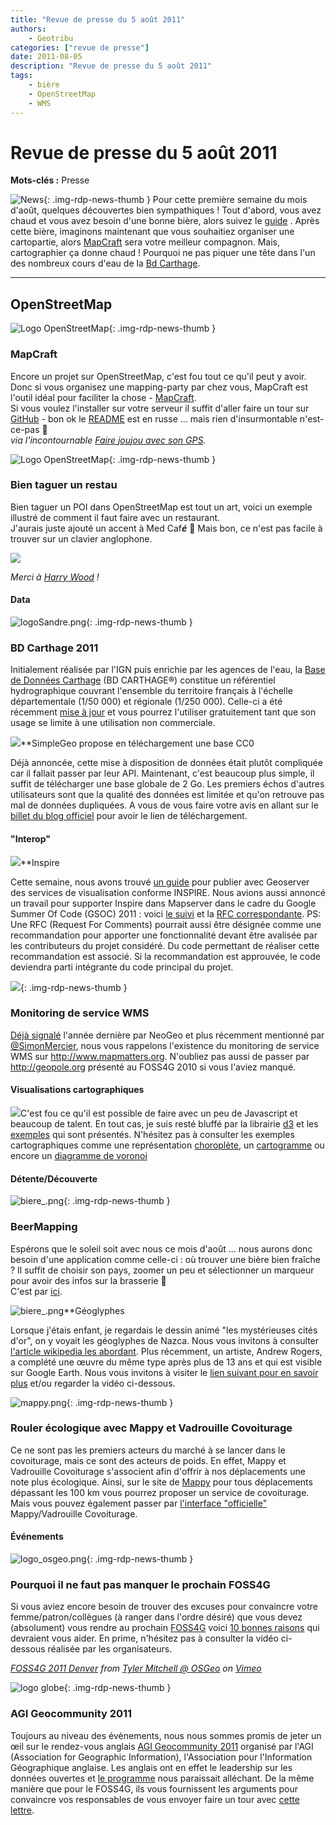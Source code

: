 ```yaml
---
title: "Revue de presse du 5 août 2011"
authors:
    - Geotribu
categories: ["revue de presse"]
date: 2011-08-05
description: "Revue de presse du 5 août 2011"
tags:
    - bière
    - OpenStreetMap
    - WMS
---
```


# Revue de presse du 5 août 2011

**Mots-clés :** Presse

![News](https://cdn.geotribu.fr/img/internal/icons-rdp-news/news.png "Icône news générique"){: .img-rdp-news-thumb }
Pour cette première semaine du mois d'août, quelques découvertes bien sympathiques ! Tout d'abord, vous avez chaud et vous avez besoin d'une bonne bière, alors suivez le [guide](#beer) . Après cette bière, imaginons maintenant que vous souhaitiez organiser une cartopartie, alors [MapCraft](#mapcraft) sera votre meilleur compagnon. Mais, cartographier ça donne chaud ! Pourquoi ne pas piquer une tête dans l'un des nombreux cours d'eau de la [Bd Carthage](#carthage).

----

## OpenStreetMap

 ![Logo OpenStreetMap](https://cdn.geotribu.fr/img/logos-icones/OpenStreetMap/Openstreetmap.png){: .img-rdp-news-thumb }

### MapCraft

 Encore un projet sur OpenStreetMap, c'est fou tout ce qu'il peut y avoir. Donc si vous organisez une mapping-party par chez vous, MapCraft est l'outil idéal pour faciliter la chose - [MapCraft](http://mapcraft.nanodesu.ru/list).  
 Si vous voulez l'installer sur votre serveur il suffit d'aller faire un tour sur [GitHub](https://github.com/Foxhind/MapCraft) - bon ok le [README](http://piratepad.net/YFP0rrxp4G) est en russe ... mais rien d'insurmontable n'est-ce-pas :slightly_smiling_face:  
 *via l'incontournable [Faire joujou avec son GPS](http://gpsrevolution.blogspot.com/2011/07/osm-mapcraft-pour-partager-le-gateau.html).*

 ![Logo OpenStreetMap](https://cdn.geotribu.fr/img/logos-icones/OpenStreetMap/Openstreetmap.png){: .img-rdp-news-thumb }

### Bien taguer un restau

 Bien taguer un POI dans OpenStreetMap est tout un art, voici un exemple illustré de comment il faut faire avec un restaurant.  
 J'aurais juste ajouté un accent à Med Caf***é*** :slightly_smiling_face: Mais bon, ce n'est pas facile à trouver sur un clavier anglophone.

 ![](https://wiki.openstreetmap.org/w/images/4/45/Med_cafe_tagging_example.png)

 *Merci à [Harry Wood](https://www.openstreetmap.org/user/Harry%20Wood/diary) !*

#### Data

 ![logoSandre.png](https://cdn.geotribu.fr/img/Blog/logoSandre.png){: .img-rdp-news-thumb }

### BD Carthage 2011

 Initialement réalisée par l'IGN puis enrichie par les agences de l'eau, la [Base de Données Carthage](http://sandre.eaufrance.fr/BD-CarTHAgE-R) (BD CARTHAGE®) constitue un référentiel hydrographique couvrant l'ensemble du territoire français à l'échelle départementale (1/50 000) et régionale (1/250 000). Celle-ci a été récemment [mise à jour](http://services.sandre.eaufrance.fr/data/zonage/Hydrographie2011/) et vous pourrez l'utiliser gratuitement tant que son usage se limite à une utilisation non commerciale.

 ![](https://cdn.geotribu.fr/img/Blog/simplegeo.jpg)**SimpleGeo propose en téléchargement une base CC0

 Déjà annoncée, cette mise à disposition de données était plutôt compliquée car il fallait passer par leur API. Maintenant, c'est beaucoup plus simple, il suffit de télécharger une base globale de 2 Go. Les premiers échos d'autres utilisateurs sont que la qualité des données est limitée et qu'on retrouve pas mal de données dupliquées. A vous de vous faire votre avis en allant sur le [billet du blog officiel](http://blog.simplegeo.com/2011/08/01/august-updates/) pour avoir le lien de téléchargement.

#### "Interop"

 ![](https://cdn.geotribu.fr/img/logos-icones/divers/inspire_super.png)**Inspire

 Cette semaine, nous avons trouvé [un guide](http://location.defra.gov.uk/wp-content/uploads/2011/07/Data-Publisher-How-To-Guide-Understand-the-background-to-establishing-an-INSPIRE-View-Service-using-GeoServer.pdf) pour publier avec Geoserver des services de visualisation conforme INSPIRE. Nous avions aussi annoncé un travail pour supporter Inspire dans Mapserver dans le cadre du Google Summer Of Code (GSOC) 2011 : voici [le suivi](http://trac.osgeo.org/mapserver/wiki/gsoc2011) et la [RFC correspondante](http://hma.eox.at/inspire/rfc73.html). PS: Une RFC (Request For Comments) pourrait aussi être désignée comme une recommandation pour apporter une fonctionnalité devant être avalisée par les contributeurs du projet considéré. Du code permettant de réaliser cette recommandation est associé. Si la recommandation est approuvée, le code deviendra parti intégrante du code principal du projet.

 ![](http://www.geotribu.net/sites/default/files/Tuto/img/Blog/ogc/ogc.png){: .img-rdp-news-thumb }

### Monitoring de service WMS

 [Déjà signalé](http://www.neogeo-online.net/blog/archives/532/) l'année dernière par NeoGeo et plus récemment mentionné par [@SimonMercier](http://twitter.com/#!/SimonMercier), nous vous rappelons l'existence du monitoring de service WMS sur <http://www.mapmatters.org>. N'oubliez pas aussi de passer par <http://geopole.org> présenté au FOSS4G 2010 si vous l'aviez manqué.

#### Visualisations cartographiques

 ![](https://cdn.geotribu.fr/img/internal/icons-rdp-news/world.png)C'est fou ce qu'il est possible de faire avec un peu de Javascript et beaucoup de talent. En tout cas, je suis resté bluffé par la librairie [d3](http://mbostock.github.com/d3/) et les [exemples](http://mbostock.github.com/d3/ex/) qui sont présentés. N'hésitez pas à consulter les exemples cartographiques comme une représentation [choroplète](http://mbostock.github.com/d3/ex/choropleth.html), un [cartogramme](http://mbostock.github.com/d3/ex/cartogram.html) ou encore un [diagramme de voronoi](http://mbostock.github.com/d3/ex/voronoi.html)

#### Détente/Découverte

 ![biere_.png](http://geotribu.net/sites/default/files/Tuto/img/Blog/biere.png){: .img-rdp-news-thumb }

### BeerMapping

 Espérons que le soleil soit avec nous ce mois d'août ... nous aurons donc besoin d'une application comme celle-ci : où trouver une bière bien fraîche ? Il suffit de choisir son pays, zoomer un peu et sélectionner un marqueur pour avoir des infos sur la brasserie :slightly_smiling_face:  
 C'est par [ici](http://beermapping.com/brewery-maps/).

 ![biere_.png](https://cdn.geotribu.fr/img/Blog/divers/nazca.gif)**Géoglyphes

 Lorsque j'étais enfant, je regardais le dessin animé "les mystérieuses cités d'or", on y voyait les géoglyphes de Nazca. Nous vous invitons à consulter [l'article wikipedia les abordant](https://fr.wikipedia.org/wiki/G%C3%A9oglyphes_de_Nazca). Plus récemment, un artiste, Andrew Rogers, a complété une œuvre du même type après plus de 13 ans et qui est visible sur Google Earth. Nous vous invitons à visiter le [lien suivant pour en savoir plus](http://www.readwriteweb.com/archives/geoglyphs_google_captures_large-scale_earth_art.php) et/ou regarder la vidéo ci-dessous.

 ![mappy.png](http://geotribu.net/sites/default/files/Tuto/img/Blog/divers/mappy.png){: .img-rdp-news-thumb }

### Rouler écologique avec Mappy et Vadrouille Covoiturage

 Ce ne sont pas les premiers acteurs du marché à se lancer dans le covoiturage, mais ce sont des acteurs de poids. En effet, Mappy et Vadrouille Covoiturage s'associent afin d'offrir à nos déplacements une note plus écologique. Ainsi, sur le site de [Mappy](http://fr.mappy.com/) pour tous déplacements dépassant les 100 km vous pourrez proposer un service de covoiturage. Mais vous pouvez également passer par [l'interface "officielle"](http://mappy.vadrouille-covoiturage.com/) Mappy/Vadrouille Covoiturage.

#### Événements

 ![logo_osgeo.png](https://cdn.geotribu.fr/img/logos-icones/entreprises_association/osgeo.png){: .img-rdp-news-thumb }

### Pourquoi il ne faut pas manquer le prochain FOSS4G

 Si vous aviez encore besoin de trouver des excuses pour convaincre votre femme/patron/collègues (à ranger dans l'ordre désiré) que vous devez (absolument) vous rendre au prochain [FOSS4G](http://2011.foss4g.org/) voici [10 bonnes raisons](http://slashgeo.org/pr/2011/08/01/Top-10-Reasons-Attend-FOSS4G-2011-Denver) qui devraient vous aider. En prime, n'hésitez pas à consulter la vidéo ci-dessous réalisée par les organisateurs.

*[FOSS4G 2011 Denver](http://vimeo.com/26456458) from [Tyler Mitchell @ OSGeo](http://vimeo.com/osgeo) on [Vimeo](http://vimeo.com)*

 ![logo globe](https://cdn.geotribu.fr/img/internal/icons-rdp-news/world.png "Icône de globe"){: .img-rdp-news-thumb }

### AGI Geocommunity 2011

 Toujours au niveau des évènements, nous nous sommes promis de jeter un œil sur le rendez-vous anglais [AGI Geocommunity 2011](http://www.agigeocommunity.com) organisé par l'AGI (Association for Geographic Information), l'Association pour l'Information Géographique anglaise. Les anglais ont en effet le leadership sur les données ouvertes et [le programme](http://assgeoinf.squarespace.com/conference-programme/) nous paraissait alléchant. De la même manière que pour le FOSS4G, ils vous fournissent les arguments pour convaincre vos responsables de vous envoyer faire un tour avec [cette lettre](http://assgeoinf.squarespace.com/storage/AGI%20GeoCommunity%2011%20Delegate%20Justification%20Letter_2011%20FINAL.doc).
